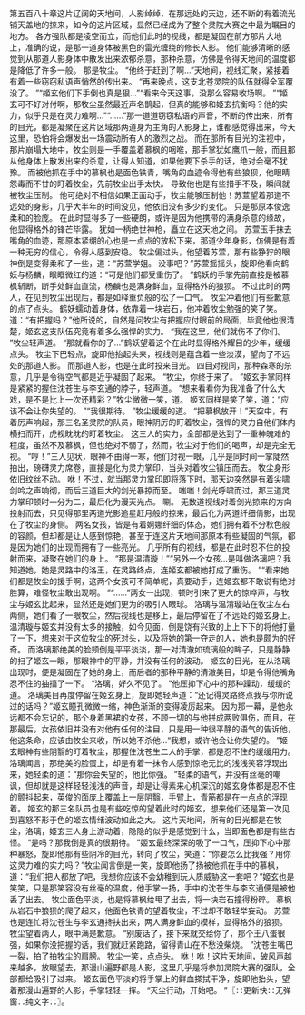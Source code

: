 第五百八十章这片辽阔的天地间，人影绰绰，在那远处的天边，还不断的有着流光铺天盖地的掠来，如今的这片区域，显然已经成为了整个灵院大赛之中最为瞩目的地方。
各方强队都是凌空而立，而他们此时的视线，都是凝固在前方那片大地上，准确的说，是那一道身体被黑色的雷光缠绕的修长人影。
他们能够清晰的感觉到从那道人影身体中散发出来浓郁杀意，那种杀意，仿佛是令得天地间的温度都是降低了许多一般。
那是牧尘。
“他终于赶到了啊...”天地间，视线汇聚，紧接着有着一些窃窃私语声悄然的传出来。
“再来晚点，这支北苍灵院的队伍就得全军覆没了。
”“姬玄他们下手倒也真是狠...”“看来今天这事，没那么容易收场啊。
”“姬玄可不好对付啊，那牧尘虽然最近声名鹊起，但真的能够和姬玄抗衡吗？他的实力，似乎只是在灵力难啊...”“......”那一道道窃窃私语的声音，不断的传出来，所有的目光，都是凝聚在这片区域那两道身为主角的人影身上，谁都感觉得出来，今天这里，恐怕将会爆发出一场震动所有人的激烈之战。
而在那所有目光的注视中，那片崩塌大地中，牧尘则是一手覆盖着慕枫的咽喉，那手掌犹如鹰爪一般，而且那从他身体上散发出来的杀意，让得人知道，如果他要下杀手的话，绝对会毫不犹豫。
而被他抓在手中的慕枫也是面色铁青，嘴角的血迹令得他有些狼狈，他眼睛怨毒而不甘的盯着牧尘，先前牧尘出手太快。
导致他也是有些措手不及，瞬间就被牧尘压制。
他可绝对不相信如果正面动手，牧尘能够压制他！苏萱望着那道不远处的身影，几乎大半年的时间没见，他依旧没有多少的变化。
只是那原本俊逸柔和的脸庞。
在此时显得多了一些硬朗，或许是因为他携带的满身杀意的缘故，他显得格外的锋芒毕露。
犹如一柄绝世神枪，矗立在这天地之间。
苏萱玉手抹去嘴角的血迹，那原本紧绷的心也是一点点的放松下来，那道少年身影，仿佛是有着一种无穷的信心，令得人感到安稳。
牧尘偏过头，他望着苏萱，那有些狰狞的眼神倒是变得柔和了一些，道：“苏萱学姐。
没事吧？”苏萱摇摇头，旋即他看向鹤妖与杨麟，眼眶微红的道：“可是他们都受重伤了。
”鹤妖的手掌先前直接是被慕枫斩断，断手处鲜血直流，杨麟也是满身鲜血，显得格外的狼狈。
不过此时的两人，在见到牧尘出现后，都是如释重负般的松了一口气。
牧尘冲着他们有些歉意的点了点头。
鹤妖蠕动着身体，依靠着一块岩石，他冲着牧尘勉强的笑了笑。
道：“有把握吗？”他所说的，自然是问牧尘有把握应付眼前的局面，毕竟他也很清楚，姬玄这支队伍究竟有着多么强悍的实力。
“我在这里，他们就伤不了你们。
”牧尘轻声道。
“那就看你的了...”鹤妖望着这个在此时显得格外耀目的少年，缓缓点头。
牧尘下巴轻点，旋即他抬起头来，视线则是蕴含着一些淡漠，望向了不远处的那道人影。
而那道人影，也是在此时投来目光。
四目对视间，那种森寒的杀意，几乎是令得空气都是近乎凝固了起来。
“牧尘，你终于来了。
”姬玄手掌同样是紧紧的握住沈苍生与李玄通的脖子，轻声道。
“想来看看你为我准备了什么大戏，是不是比上一次还精彩？”牧尘微微一笑，道。
姬玄同样是笑了笑，道：“应该不会让你失望的。
”“我很期待。
”牧尘缓缓的道。
“把慕枫放开！”天空中，有着厉声响起，那三名圣灵院的队员，眼神阴厉的盯着牧尘，强悍的灵力自他们体内横扫而开，虎视眈眈的盯着牧尘。
这三人的实力，全部都是达到了一重神魄难的程度，虽然不及慕枫，但也绝对不弱了，然而，牧尘对于他们的喝声，却是完全无视。
“哼！”三人见状，眼神不由得一寒，他们对视一眼，几乎是同时间一掌陡然拍出，磅礴灵力席卷，直接是化为灵力掌印，当头对着牧尘镇压而去。
牧尘身形依旧纹丝不动。
咻！不过，就当那灵力掌印即将落下时，那天边突然是有着尖啸剑吟之声响彻，而后三道巨大的剑光暴掠而至。
嗤嗤！剑光呼啸而过，那三道灵力掌印顿时一分为二，最后化为漫天光点。
唰。
无数道视线对着剑光掠来的方向投射而去，只见得那里两道光影追星赶月般的掠来，最后化为两道纤细倩影，出现在了牧尘的身侧。
两名女孩，皆是有着婀娜纤细的体态，她们拥有着不分秋色般的容颜，但却都是让人感到惊艳，甚至于连这片天地间那原本有些凝固的气氛，都是因为她们的出现而拥有了一些亮光。
几乎所有的视线，都是在此时忍不住的投射而来，凝聚在她们的身上。
“那是温清璇！”“另外一个女孩...是叫做洛璃吧？我知道她，她是灵路中的洛王，在灵路终点，连姬玄都被她打成了重伤。
”“看来她们都是牧尘的援手啊，这两个女孩可不简单呢，真要动手，连姬玄都不敢说有绝对胜算，难怪牧尘敢出现啊。
”“......”两女一出现，顿时引来了更大的惊哗声，与牧尘与姬玄比起来，显然还是她们更为的吸引人眼球。
洛璃与温清璇站在牧尘左右两侧，她们看了一眼牧尘，然后视线也是移上，最后停留在了不远处的姬玄身上。
温清璇与姬玄并没有太多的接触，如今见面，倒是饶有兴致的上上下下的将他打量了一下，想来对于这位牧尘的死对头，以及将她的第一夺走的人，她也是颇为的好奇。
而洛璃那绝美的脸颊倒是平平淡淡，那一对清澈如琉璃般的眸子，只是静静的扫了姬玄一眼，那眼神中的平静，并没有任何的波动。
姬玄的目光，在从洛璃出现时，便是凝固在了她的身上，而后者的那种平静的清澈美目，却是令得他嘴角忍不住的抽搐了一下。
“洛璃，好久不见了。
”他压抑下心中的那种躁动，缓缓的道。
洛璃美目再度停留在姬玄身上，旋即她轻声道：“还记得灵路终点我与你所说过的话吗？”姬玄瞳孔微微一缩，神色渐渐的变得凌厉起来。
因为那一幕，是他永远都不会忘记的，那个身着黑裙的女孩，不顾一切的与他拼成两败俱伤，而且，在那最后，女孩依旧并没有对他有任何的注目，只是用一种很平静的语气的告诉他，他这条命，应该由牧尘来收，所以她不杀他...“我想，或许他会让你失望的。
”姬玄眼神有些阴翳的盯着牧尘，那握住沈苍生二人的手掌，都是忍不住的缓缓用力。
洛璃闻言，那绝美的脸蛋上，却是有着一抹令人感到惊艳无比的浅浅笑容浮现出来，她轻柔的道：“那你会失望的，他比你强。
”轻柔的语气，并没有丝毫的嘲讽，但却就是这样轻轻浅浅的声音，却是让得素来心机深沉的姬玄身体都是忍不住的颤抖起来，英俊的面庞上覆盖上一层阴翳，手臂上，青筋都是在一点点的浮现着。
姬玄的那三名队员也是有些吃惊的望着此时的姬玄，想来他们还是第一次见到喜怒不形于色的姬玄情绪波动如此之大。
这片天地间，所有的目光都是在牧尘，洛璃，姬玄三人身上游动着，隐隐的似乎是感觉到什么，当即面色都是有些古怪。
“是吗？那我倒是真的很期待。
”姬玄最终深深的吸了一口气，压抑下心中那种暴怒，旋即他那有些阴冷的目光，转向了牧尘，笑道：“你要怎么比我强？用你这灵力难的实力吗？”牧尘闻言倒是一笑，旋即他扬了扬被他抓在手中的慕枫，道：“我们把人都放了吧，我想你应该不会幼稚到玩人质威胁这一套吧？”姬玄也是笑笑，只是那笑容没有丝毫的温度，他手掌一扬，手中的沈苍生与李玄通便是被他丢了出去。
牧尘面色平淡，也是将慕枫给甩了出去，将一块岩石撞得粉碎。
慕枫从岩石中狼狈的爬了起来，他面色铁青的望着牧尘，不过却不敢轻举妄动。
苏萱也是连忙将沈苍生与李玄通搀扶出来，两人满身鲜血的模样，显得格外的狼狈。
牧尘望着两人，眼中满是歉意。
“别废话了，接下来就交给你了，那个王八蛋很强，如果你没把握的话，我们就赶紧跑路，留得青山在不愁没柴烧。
”沈苍生嘴巴一裂，拍了拍牧尘的肩膀。
牧尘一笑，点点头。
咻！咻！这片天地间，破风声越来越多，放眼望去，那漫山遍野都是人影，这里几乎是将参加灵院大赛的强队，全部都给吸引了过来。
姬玄面色平淡的将手掌上的鲜血搽拭干净，旋即他抬头，望着那漫山遍野的人影，手掌轻轻一挥。
“灭尘行动，开始吧。
”〖∷更新快∷无弹窗∷纯文字∷〗。
